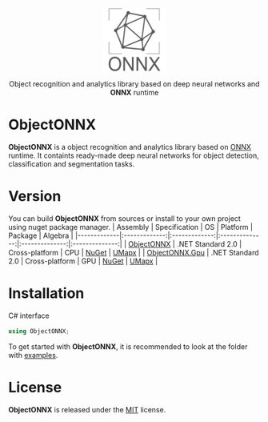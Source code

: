 <p align="center"><img width="25%" src="docs/ObjectONNX.png" /></p>
<p align="center"> Object recognition and analytics library based on deep neural networks and <b>ONNX</b> runtime </p>  

# ObjectONNX
**ObjectONNX** is a object recognition and analytics library based on [ONNX](https://onnx.ai/) runtime. It containts ready-made deep neural networks for object detection, classification and segmentation tasks.

# Version
You can build **ObjectONNX** from sources or install to your own project using nuget package manager.
| Assembly | Specification | OS | Platform | Package | Algebra |
|-------------|:-------------:|:-------------:|:--------------:|:--------------:|:--------------:|
| [ObjectONNX](netstandard/ObjectONNX) | .NET Standard 2.0 | Cross-platform | CPU | [NuGet](https://www.nuget.org/packages/ObjectONNX/) | [UMapx](https://github.com/asiryan/UMapx) |
| [ObjectONNX.Gpu](netstandard/ObjectONNX.Gpu) | .NET Standard 2.0 | Cross-platform | GPU | [NuGet](https://www.nuget.org/packages/ObjectONNX.Gpu/) | [UMapx](https://github.com/asiryan/UMapx) |

# Installation
C# interface  
```c#
using ObjectONNX;
```
To get started with **ObjectONNX**, it is recommended to look at the folder with [examples](netstandard/Examples).  

# License
**ObjectONNX** is released under the [MIT](LICENSE) license.
